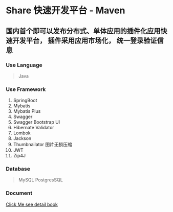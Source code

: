 # Share 快速开发平台 - Maven

## 国内首个即可以发布分布式、单体应用的插件化应用快速开发平台， 插件采用应用市场化， 统一登录验证信息

### Use Language

> Java

### Use Framework

1. SpringBoot
2. Mybatis
3. Mybatis Plus
4. Swagger
5. Swagger Bootstrap UI
6. Hibernate Validator
7. Lombok 
8. Jackson
9. Thumbnailator 图片无损压缩
10. JWT
11. Zip4J 

### Database

> MySQL
> PostgresSQL

### Document

[Click Me see detail book](https://andotorg.gitbook.io/share)
